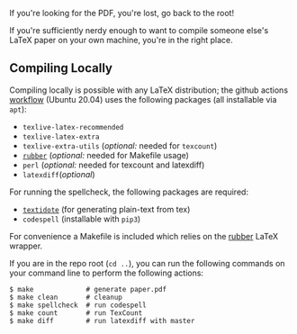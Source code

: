 If you're looking for the PDF, you're lost, go back to the root! 

If you're sufficiently nerdy enough to want to compile someone else's LaTeX paper on your own machine, you're in the right place.

## Compiling Locally

Compiling locally is possible with any LaTeX distribution; the github actions [workflow](https://github.com/LKedward/latex-github-collab/blob/master/.github/workflows/CI.yml) (Ubuntu 20.04) uses the following packages (all installable via `apt`):

- `texlive-latex-recommended`
- `texlive-latex-extra`
- `texlive-extra-utils` (_optional:_ needed for `texcount`)
- [`rubber`](https://gitlab.com/latex-rubber/rubber/) (_optional:_ needed for Makefile usage)
- `perl` (_optional:_ needed for texcount and latexdiff)
- `latexdiff`(_optional_)

For running the spellcheck, the following packages are required:

- [`textidote`](https://github.com/sylvainhalle/textidote/releases/tag/v0.8.2) (for generating plain-text from tex)
- `codespell` (installable with `pip3`)

For convenience a Makefile is included which relies on the [rubber](https://gitlab.com/latex-rubber/rubber/) LaTeX wrapper.


If you are in the repo root (`cd ..`), you can run the following commands on your command line to perform the following actions:
```
$ make             # generate paper.pdf
$ make clean       # cleanup
$ make spellcheck  # run codespell
$ make count       # run TexCount
$ make diff        # run latexdiff with master
```

